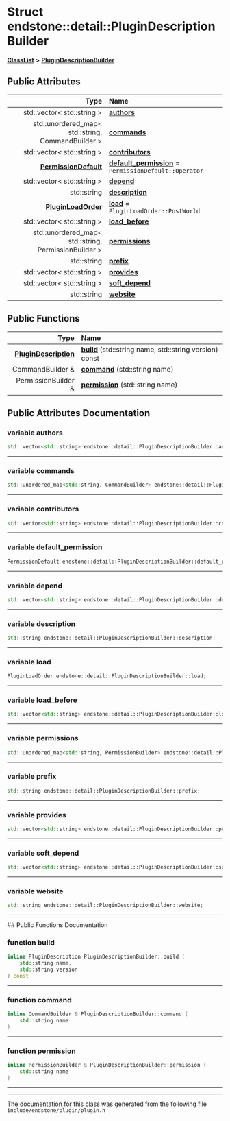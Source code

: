 

# Struct endstone::detail::PluginDescriptionBuilder



[**ClassList**](annotated.md) **>** [**PluginDescriptionBuilder**](structendstone_1_1detail_1_1PluginDescriptionBuilder.md)


























## Public Attributes

| Type | Name |
| ---: | :--- |
|  std::vector&lt; std::string &gt; | [**authors**](#variable-authors)  <br> |
|  std::unordered\_map&lt; std::string, CommandBuilder &gt; | [**commands**](#variable-commands)  <br> |
|  std::vector&lt; std::string &gt; | [**contributors**](#variable-contributors)  <br> |
|  [**PermissionDefault**](namespaceendstone.md#enum-permissiondefault) | [**default\_permission**](#variable-default_permission)   = `PermissionDefault::Operator`<br> |
|  std::vector&lt; std::string &gt; | [**depend**](#variable-depend)  <br> |
|  std::string | [**description**](#variable-description)  <br> |
|  [**PluginLoadOrder**](namespaceendstone.md#enum-pluginloadorder) | [**load**](#variable-load)   = `PluginLoadOrder::PostWorld`<br> |
|  std::vector&lt; std::string &gt; | [**load\_before**](#variable-load_before)  <br> |
|  std::unordered\_map&lt; std::string, PermissionBuilder &gt; | [**permissions**](#variable-permissions)  <br> |
|  std::string | [**prefix**](#variable-prefix)  <br> |
|  std::vector&lt; std::string &gt; | [**provides**](#variable-provides)  <br> |
|  std::vector&lt; std::string &gt; | [**soft\_depend**](#variable-soft_depend)  <br> |
|  std::string | [**website**](#variable-website)  <br> |
















## Public Functions

| Type | Name |
| ---: | :--- |
|  [**PluginDescription**](classendstone_1_1PluginDescription.md) | [**build**](#function-build) (std::string name, std::string version) const<br> |
|  CommandBuilder & | [**command**](#function-command) (std::string name) <br> |
|  PermissionBuilder & | [**permission**](#function-permission) (std::string name) <br> |




























## Public Attributes Documentation




### variable authors 

```C++
std::vector<std::string> endstone::detail::PluginDescriptionBuilder::authors;
```




<hr>



### variable commands 

```C++
std::unordered_map<std::string, CommandBuilder> endstone::detail::PluginDescriptionBuilder::commands;
```




<hr>



### variable contributors 

```C++
std::vector<std::string> endstone::detail::PluginDescriptionBuilder::contributors;
```




<hr>



### variable default\_permission 

```C++
PermissionDefault endstone::detail::PluginDescriptionBuilder::default_permission;
```




<hr>



### variable depend 

```C++
std::vector<std::string> endstone::detail::PluginDescriptionBuilder::depend;
```




<hr>



### variable description 

```C++
std::string endstone::detail::PluginDescriptionBuilder::description;
```




<hr>



### variable load 

```C++
PluginLoadOrder endstone::detail::PluginDescriptionBuilder::load;
```




<hr>



### variable load\_before 

```C++
std::vector<std::string> endstone::detail::PluginDescriptionBuilder::load_before;
```




<hr>



### variable permissions 

```C++
std::unordered_map<std::string, PermissionBuilder> endstone::detail::PluginDescriptionBuilder::permissions;
```




<hr>



### variable prefix 

```C++
std::string endstone::detail::PluginDescriptionBuilder::prefix;
```




<hr>



### variable provides 

```C++
std::vector<std::string> endstone::detail::PluginDescriptionBuilder::provides;
```




<hr>



### variable soft\_depend 

```C++
std::vector<std::string> endstone::detail::PluginDescriptionBuilder::soft_depend;
```




<hr>



### variable website 

```C++
std::string endstone::detail::PluginDescriptionBuilder::website;
```




<hr>
## Public Functions Documentation




### function build 

```C++
inline PluginDescription PluginDescriptionBuilder::build (
    std::string name,
    std::string version
) const
```




<hr>



### function command 

```C++
inline CommandBuilder & PluginDescriptionBuilder::command (
    std::string name
) 
```




<hr>



### function permission 

```C++
inline PermissionBuilder & PluginDescriptionBuilder::permission (
    std::string name
) 
```




<hr>

------------------------------
The documentation for this class was generated from the following file `include/endstone/plugin/plugin.h`

